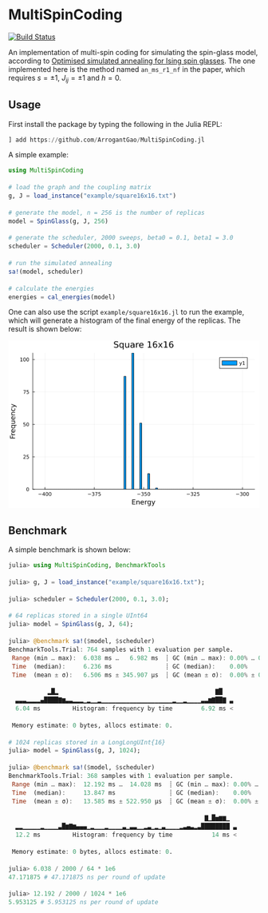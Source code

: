 # MultiSpinCoding

<!-- [![Stable](https://img.shields.io/badge/docs-stable-blue.svg)](https://ArrogantGao.github.io/MultiSpinCoding.jl/stable/) -->
<!-- [![Dev](https://img.shields.io/badge/docs-dev-blue.svg)](https://ArrogantGao.github.io/MultiSpinCoding.jl/dev/) -->
[![Build Status](https://github.com/ArrogantGao/MultiSpinCoding.jl/actions/workflows/CI.yml/badge.svg?branch=main)](https://github.com/ArrogantGao/MultiSpinCoding.jl/actions/workflows/CI.yml?query=branch%3Amain)
<!-- [![Coverage](https://codecov.io/gh/ArrogantGao/MultiSpinCoding.jl/branch/main/graph/badge.svg)](https://codecov.io/gh/ArrogantGao/MultiSpinCoding.jl) -->


An implementation of multi-spin coding for simulating the spin-glass model, according to [Optimised simulated annealing for Ising spin glasses](https://www.sciencedirect.com/science/article/pii/S0010465515000727).
The one implemented here is the method named `an_ms_r1_nf` in the paper, which requires $s = \pm 1$, $J_{ij} = \pm 1$ and $h = 0$.

## Usage

First install the package by typing the following in the Julia REPL:
```julia
] add https://github.com/ArrogantGao/MultiSpinCoding.jl
```

A simple example:
```julia
using MultiSpinCoding

# load the graph and the coupling matrix
g, J = load_instance("example/square16x16.txt")

# generate the model, n = 256 is the number of replicas
model = SpinGlass(g, J, 256)

# generate the scheduler, 2000 sweeps, beta0 = 0.1, beta1 = 3.0
scheduler = Scheduler(2000, 0.1, 3.0)

# run the simulated annealing
sa!(model, scheduler)

# calculate the energies
energies = cal_energies(model)
```

One can also use the script `example/square16x16.jl` to run the example, which will generate a histogram of the final energy of the replicas. The result is shown below:

![](example/square16x16.png)

## Benchmark

A simple benchmark is shown below:

```julia
julia> using MultiSpinCoding, BenchmarkTools

julia> g, J = load_instance("example/square16x16.txt");

julia> scheduler = Scheduler(2000, 0.1, 3.0);

# 64 replicas stored in a single UInt64
julia> model = SpinGlass(g, J, 64);

julia> @benchmark sa!($model, $scheduler)
BenchmarkTools.Trial: 764 samples with 1 evaluation per sample.
 Range (min … max):  6.038 ms …   6.982 ms  ┊ GC (min … max): 0.00% … 0.00%
 Time  (median):     6.236 ms               ┊ GC (median):    0.00%
 Time  (mean ± σ):   6.506 ms ± 345.907 μs  ┊ GC (mean ± σ):  0.00% ± 0.00%

           ▂█▂                                            ▇█   
  ▃▃▃▂▂▂▂▄████▇▆▃▃▂▂▂▁▂▁▁▂▁▁▁▁▁▁▁▁▁▁▁▁▁▁▁▁▁▁▁▁▂▁▁▂▁▁▁▁▃▃▆▇██▇ ▃
  6.04 ms         Histogram: frequency by time        6.92 ms <

 Memory estimate: 0 bytes, allocs estimate: 0.

# 1024 replicas stored in a LongLongUInt{16}
julia> model = SpinGlass(g, J, 1024);

julia> @benchmark sa!($model, $scheduler)
BenchmarkTools.Trial: 368 samples with 1 evaluation per sample.
 Range (min … max):  12.192 ms …  14.028 ms  ┊ GC (min … max): 0.00% … 0.00%
 Time  (median):     13.847 ms               ┊ GC (median):    0.00%
 Time  (mean ± σ):   13.585 ms ± 522.950 μs  ┊ GC (mean ± σ):  0.00% ± 0.00%

                                                       ▇▁█▅▆▆▁  
  ▂▂▁▁▁▁▁▂▁▁▁▁▃█▆▇▆▄▄▄▁▂▁▁▁▂▁▁▁▁▃▁▃▃▁▁▂▃▁▂▁▃▁▁▁▁▂▃▄▃▂▃████████ ▃
  12.2 ms         Histogram: frequency by time           14 ms <

 Memory estimate: 0 bytes, allocs estimate: 0.

julia> 6.038 / 2000 / 64 * 1e6
47.171875 # 47.171875 ns per round of update    

julia> 12.192 / 2000 / 1024 * 1e6
5.953125 # 5.953125 ns per round of update
```
